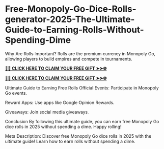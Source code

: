 # Free-Monopoly-Go-Dice-Rolls-generator-2025-The-Ultimate-Guide-to-Earning-Rolls-Without-Spending-Dime
Why Are Rolls Important?
Rolls are the premium currency in Monopoly Go, allowing players to build empires and compete in tournaments.

**[🌟✨ CLICK HERE TO CLAIM YOUR FREE GIFT ➤➤🌐](https://progiftzone.com/monopoly/)**


**[🌟✨ CLICK HERE TO CLAIM YOUR FREE GIFT ➤➤🌐](https://progiftzone.com/monopoly/)**

Ultimate Guide to Earning Free Rolls
Official Events: Participate in Monopoly Go events.

Reward Apps: Use apps like Google Opinion Rewards.

Giveaways: Join social media giveaways.

Conclusion
By following this ultimate guide, you can earn free Monopoly Go dice rolls in 2025 without spending a dime. Happy rolling!

Meta Description:
Discover free Monopoly Go dice rolls in 2025 with the ultimate guide! Learn how to earn rolls without spending a dime.
